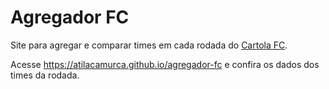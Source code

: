 # Agregador FC

Site para agregar e comparar times em cada rodada do [Cartola FC](https://cartolafc.globo.com).

Acesse <https://atilacamurca.github.io/agregador-fc> e confira os dados
dos times da rodada.
